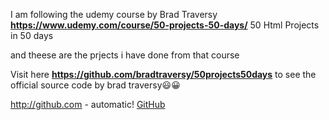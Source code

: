 I am following the udemy course by Brad Traversy
**https://www.udemy.com/course/50-projects-50-days/**
50 Html Projects in 50 days

and theese are the prjects i have done from that course

Visit here **https://github.com/bradtraversy/50projects50days** to see the official source code by brad traversy:smiley::grinning:

http://github.com - automatic!
[GitHub](http://github.com)